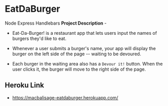 # EatDaBurger
Node Express Handlebars
**Project Description** - 
* Eat-Da-Burger! is a restaurant app that lets users input the names of burgers they'd like to eat.

* Whenever a user submits a burger's name, your app will display the burger on the left side of the page -- waiting to be devoured.

* Each burger in the waiting area also has a `Devour it!` button. When the user clicks it, the burger will move to the right side of the page.

## Heroku Link
* https://macbalisage-eatdaburger.herokuapp.com/
